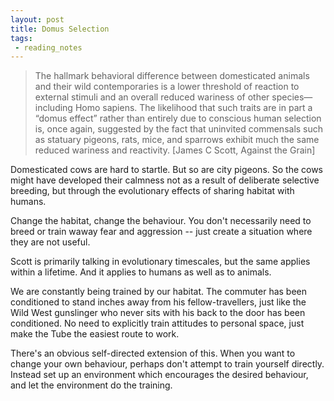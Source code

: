 ```yaml
---
layout: post
title: Domus Selection
tags: 
 - reading_notes 
---
```


> The hallmark behavioral difference between domesticated animals and their wild contemporaries is a lower threshold of reaction to external stimuli and an overall reduced wariness of other species—including Homo sapiens. The likelihood that such traits are in part a “domus effect” rather than entirely due to conscious human selection is, once again, suggested by the fact that uninvited commensals such as statuary pigeons, rats, mice, and sparrows exhibit much the same reduced wariness and reactivity. [James C Scott, Against the Grain]

Domesticated cows are hard to startle. But so are city pigeons. So the cows might have developed their calmness not as a result of deliberate selective breeding, but through the evolutionary effects of sharing habitat with humans.

Change the habitat, change the behaviour. You don't necessarily need to breed or train waway fear and aggression -- just create a situation where they are not useful.

Scott is primarily talking in evolutionary timescales, but the same applies within a lifetime. And it applies to humans as well as to animals.

We are constantly being trained by our habitat. The commuter has been conditioned to stand inches away from his fellow-travellers, just like the Wild West gunslinger who never sits with his back to the door has been conditioned. No need to explicitly train attitudes to personal space, just make the Tube the easiest route to work.

There's an obvious self-directed extension of this. When you want to change your own behaviour, perhaps don't attempt to train yourself directly. Instead set up an environment which encourages the desired behaviour, and let the environment do the training.